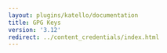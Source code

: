 ```yaml
---
layout: plugins/katello/documentation
title: GPG Keys
version: '3.12'
redirect: ../content_credentials/index.html
---
```

